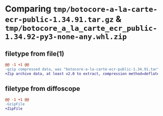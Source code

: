 # Comparing `tmp/botocore-a-la-carte-ecr-public-1.34.91.tar.gz` & `tmp/botocore_a_la_carte_ecr_public-1.34.92-py3-none-any.whl.zip`

## filetype from file(1)

```diff
@@ -1 +1 @@
-gzip compressed data, was "botocore-a-la-carte-ecr-public-1.34.91.tar", last modified: Thu Apr 25 01:03:31 2024, max compression
+Zip archive data, at least v2.0 to extract, compression method=deflate
```

## filetype from diffoscope

```diff
@@ -1 +1 @@
-GzipFile
+ZipFile
```

